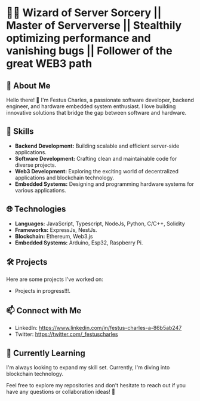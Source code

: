 # 👨‍💻 Wizard of Server Sorcery || Master of Serververse || Stealthily optimizing performance and vanishing bugs || Follower of the great WEB3 path

## 🚀 About Me
Hello there! 👋 I'm Festus Charles, a passionate software developer, backend engineer, and hardware embedded system enthusiast. I love building innovative solutions that bridge the gap between software and hardware.

## 💼 Skills
- **Backend Development:** Building scalable and efficient server-side applications.
- **Software Development:** Crafting clean and maintainable code for diverse projects.
- **Web3 Development:** Exploring the exciting world of decentralized applications and blockchain technology.
- **Embedded Systems:** Designing and programming hardware systems for various applications.

## 🌐 Technologies
- **Languages:** JavaScript, Typescript, NodeJs, Python, C/C++, Solidity
- **Frameworks:** ExpressJs, NestJs.
- **Blockchain:** Ethereum, Web3.js
- **Embedded Systems:** Arduino, Esp32, Raspberry Pi.

## 🛠️ Projects
Here are some projects I've worked on:
- Projects in progress!!!.

## 📫 Connect with Me
- LinkedIn: https://www.linkedin.com/in/festus-charles-a-86b5ab247
- Twitter: https://twitter.com/_festuscharles

## 🌱 Currently Learning
I'm always looking to expand my skill set. Currently, I'm diving into blockchain technology.

Feel free to explore my repositories and don't hesitate to reach out if you have any questions or collaboration ideas! 🌟
